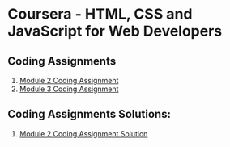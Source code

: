 # Coursera - HTML, CSS and JavaScript for Web Developers


## Coding Assignments
1. [Module 2 Coding Assignment](https://github.com/jhu-ep-coursera/fullstack-course4/blob/master/assignments/assignment2/Assignment-2.md)
2. [Module 3 Coding Assignment](https://github.com/jhu-ep-coursera/fullstack-course4/blob/master/assignments/assignment3/Assignment-3.md)






## Coding Assignments Solutions:
1. [Module 2 Coding Assignment Solution](https://sumitkp11.github.io/coursera/module2-solution)
